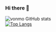 ### Hi there 👋

  ![vonmo GitHub stats](https://github-readme-stats.vercel.app/api?username=von-mo&show_icons=true) </br >
  [![Top Langs](https://github-readme-stats.vercel.app/api/top-langs/?username=von-mo&layout=compact)](https://github.com/alileew/github-readme-stats)

<!--
**von-mo/von-mo** is a ✨ _special_ ✨ repository because its `README.md` (this file) appears on your GitHub profile.

Here are some ideas to get you started:

- 🔭 I’m currently working on ...
- 🌱 I’m currently learning ...
- 👯 I’m looking to collaborate on ...
- 🤔 I’m looking for help with ...
- 💬 Ask me about ...
- 📫 How to reach me: ...
- 😄 Pronouns: ...
- ⚡ Fun fact: ...
-->
